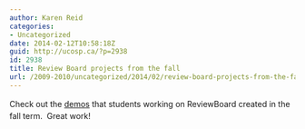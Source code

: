 ```yaml
---
author: Karen Reid
categories:
- Uncategorized
date: 2014-02-12T10:58:18Z
guid: http://ucosp.ca/?p=2938
id: 2938
title: Review Board projects from the fall
url: /2009-2010/uncategorized/2014/02/review-board-projects-from-the-fall/
---
```


<span style="line-height: 1.5em;">Check out the <a href="http://reviewboardstudents.wordpress.com/2014/02/12/ucosp-fall-2013-student-demos/">demos</a> that students working on ReviewBoard created in the fall term.  Great work!</span>

<span style="line-height: 1.5em;"> </span>